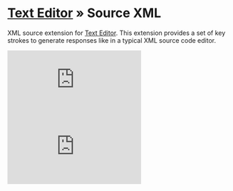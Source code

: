 [Text Editor](https://github.com/taufik-nurrohman/text-editor) &raquo; Source XML
=================================================================================

XML source extension for [Text Editor](https://github.com/taufik-nurrohman/text-editor). This extension provides a set
of key strokes to generate responses like in a typical XML source code editor.

![index.js](https://img.shields.io/github/size/taufik-nurrohman/text-editor.source-x-m-l/index.js?branch=main&color=%23f1e05a&label=index.js&labelColor=%231f2328&style=flat-square)
![index.min.js](https://img.shields.io/github/size/taufik-nurrohman/text-editor.source-x-m-l/index.min.js?branch=main&color=%23f1e05a&label=index.min.js&labelColor=%231f2328&style=flat-square)
